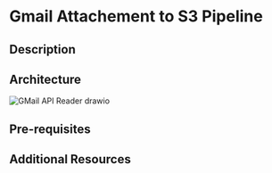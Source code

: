 # Gmail Attachement to S3 Pipeline

## Description

## Architecture

![GMail API Reader drawio](https://github.com/karmariv/GmailAPIReaderApp/assets/19791050/97f65f6a-0179-47a9-ab83-d5a65e32c6f8)

## Pre-requisites

## Additional Resources



